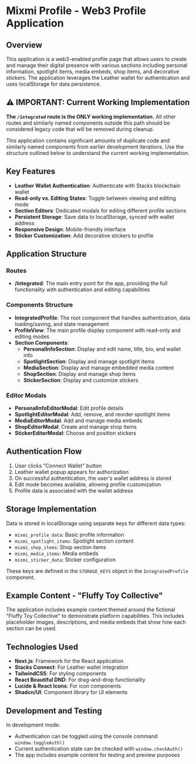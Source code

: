 # Mixmi Profile - Web3 Profile Application

## Overview

This application is a web3-enabled profile page that allows users to create and manage their digital presence with various sections including personal information, spotlight items, media embeds, shop items, and decorative stickers. The application leverages the Leather wallet for authentication and uses localStorage for data persistence.

## ⚠️ IMPORTANT: Current Working Implementation

**The `/integrated` route is the ONLY working implementation.** All other routes and similarly named components outside this path should be considered legacy code that will be removed during cleanup.

This application contains significant amounts of duplicate code and similarly named components from earlier development iterations. Use the structure outlined below to understand the current working implementation.

## Key Features

- **Leather Wallet Authentication**: Authenticate with Stacks blockchain wallet
- **Read-only vs. Editing States**: Toggle between viewing and editing mode
- **Section Editors**: Dedicated modals for editing different profile sections
- **Persistent Storage**: Save data to localStorage, synced with wallet address
- **Responsive Design**: Mobile-friendly interface
- **Sticker Customization**: Add decorative stickers to profile

## Application Structure

### Routes

- **/integrated**: The main entry point for the app, providing the full functionality with authentication and editing capabilities

### Components Structure

- **IntegratedProfile**: The root component that handles authentication, data loading/saving, and state management
- **ProfileView**: The main profile display component with read-only and editing modes
- **Section Components**:
  - **PersonalInfoSection**: Display and edit name, title, bio, and wallet info
  - **SpotlightSection**: Display and manage spotlight items
  - **MediaSection**: Display and manage embedded media content
  - **ShopSection**: Display and manage shop items
  - **StickerSection**: Display and customize stickers

### Editor Modals

- **PersonalInfoEditorModal**: Edit profile details
- **SpotlightEditorModal**: Add, remove, and reorder spotlight items
- **MediaEditorModal**: Add and manage media embeds
- **ShopEditorModal**: Create and manage shop items
- **StickerEditorModal**: Choose and position stickers

## Authentication Flow

1. User clicks "Connect Wallet" button
2. Leather wallet popup appears for authorization
3. On successful authentication, the user's wallet address is stored
4. Edit mode becomes available, allowing profile customization
5. Profile data is associated with the wallet address

## Storage Implementation

Data is stored in localStorage using separate keys for different data types:
- `mixmi_profile_data`: Basic profile information
- `mixmi_spotlight_items`: Spotlight section content
- `mixmi_shop_items`: Shop section items
- `mixmi_media_items`: Media embeds
- `mixmi_sticker_data`: Sticker configuration

These keys are defined in the `STORAGE_KEYS` object in the `IntegratedProfile` component.

## Example Content - "Fluffy Toy Collective"

The application includes example content themed around the fictional "Fluffy Toy Collective" to demonstrate platform capabilities. This includes placeholder images, descriptions, and media embeds that show how each section can be used.

## Technologies Used

- **Next.js**: Framework for the React application
- **Stacks Connect**: For Leather wallet integration
- **TailwindCSS**: For styling components
- **React Beautiful DND**: For drag-and-drop functionality
- **Lucide & React Icons**: For icon components
- **Shadcn/UI**: Component library for UI elements

## Development and Testing

In development mode:
- Authentication can be toggled using the console command `window.toggleAuth()`
- Current authentication state can be checked with `window.checkAuth()`
- The app includes example content for testing and preview purposes 
